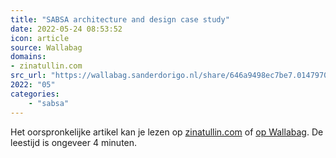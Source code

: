 ```yaml
---
title: "SABSA architecture and design case study"
date: 2022-05-24 08:53:52
icon: article
source: Wallabag
domains:
- zinatullin.com
src_url: "https://wallabag.sanderdorigo.nl/share/646a9498ec7be7.01479708"
2022: "05"
categories:
    - "sabsa"
---
```

Het oorspronkelijke artikel kan je lezen op [zinatullin.com](https://zinatullin.com/2018/03/11/how-to-solve-a-business-problem-with-security-using-sabsa/) of [op Wallabag](https://wallabag.sanderdorigo.nl/share/646a9498ec7be7.01479708). De leestijd is ongeveer 4 minuten.